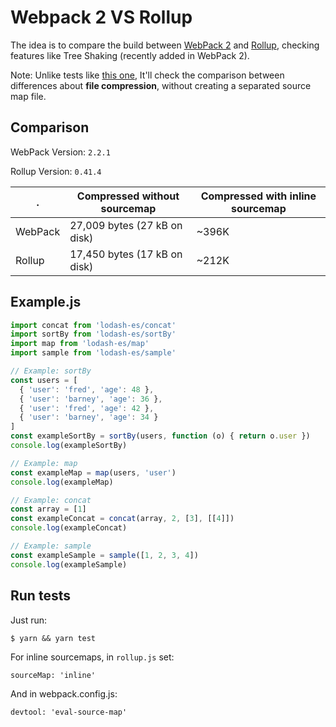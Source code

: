 # Webpack 2 VS Rollup

The idea is to compare the build between [WebPack 2](https://github.com/webpack/webpack) and [Rollup](https://github.com/rollup/rollup), checking features like Tree Shaking (recently added in WebPack 2).

Note: Unlike tests like [this one](https://gist.github.com/forabi/2a538b263d0f1fe5f041), It'll check the comparison between differences about **file compression**, without creating a separated source map file.

## Comparison

WebPack Version: `2.2.1`

Rollup Version: `0.41.4`

| . | Compressed without sourcemap | Compressed with **inline** sourcemap
| --- | --- | --- |
| WebPack | 27,009 bytes (27 kB on disk) | ~396K
| Rollup | 17,450 bytes (17 kB on disk) | ~212K

## Example.js

```js
import concat from 'lodash-es/concat'
import sortBy from 'lodash-es/sortBy'
import map from 'lodash-es/map'
import sample from 'lodash-es/sample'

// Example: sortBy
const users = [
  { 'user': 'fred', 'age': 48 },
  { 'user': 'barney', 'age': 36 },
  { 'user': 'fred', 'age': 42 },
  { 'user': 'barney', 'age': 34 }
]
const exampleSortBy = sortBy(users, function (o) { return o.user })
console.log(exampleSortBy)

// Example: map
const exampleMap = map(users, 'user')
console.log(exampleMap)

// Example: concat
const array = [1]
const exampleConcat = concat(array, 2, [3], [[4]])
console.log(exampleConcat)

// Example: sample
const exampleSample = sample([1, 2, 3, 4])
console.log(exampleSample)
```

## Run tests

Just run:

```
$ yarn && yarn test
```

For inline sourcemaps, in `rollup.js` set:

```
sourceMap: 'inline'
```

And in webpack.config.js:
```
devtool: 'eval-source-map'
```
